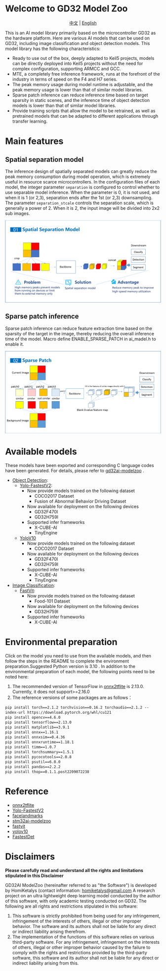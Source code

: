 # Welcome to GD32 Model Zoo

<div align="center">

[中文](README.md) | [English](README_en.md)

</div>

This is an AI model library primarily based on the microcontroller GD32 as the hardware platform. Here are various AI models that can be used on GD32, including image classification and object detection models. This model library has the following characteristics:

 - Ready to use out of the box, deeply adapted to Keil5 projects, models can be directly deployed into Keil5 projects without the need for complex configuration, supporting ARMCC and GCC.
 - MTE, a completely free inference framework, runs at the forefront of the industry in terms of speed on the F4 and H7 series.
 - The peak memory usage during model runtime is adjustable, and the peak memory usage is lower than that of similar model libraries.
 - Sparse patch inference can reduce inference time based on target sparsity in static scenes, and the inference time of object detection models is lower than that of similar model libraries.
 - Provide training scripts that allow the model to be retrained, as well as pretrained models that can be adapted to different applications through transfer learning.

# Main features
## Spatial separation model

The inference design of spatially separated models can greatly reduce the peak memory consumption during model operation, which is extremely useful in resource scarce microcontrollers. In the configuration files of each model, the integer parameter `separation` is configured to control whether to use separable model inference. When the parameter is 0, it is not used, and when it is 1 (or 2,3), separation ends after the 1st (or 2,3) downsampling. The parameter `separation_stcale` controls the separation scale, which is generally a power of 2. When it is 2, the input image will be divided into 2x2 sub images.

![Spatial separation model](assets/model01_eng.png)

## Sparse patch inference

Sparse patch inference can reduce feature extraction time based on the sparsity of the target in the image, thereby reducing the overall inference time of the model. Macro define ENABLE_SPARSE_PATCH in ai_madel.h to enable it.

![Spatial patch](assets/model02_eng.png)

# Available models
These models have been exported and corresponding C language codes have been generated. For details, please refer to [gd32ai-modelzoo](https://huggingface.co/HomiKetalys/gd32ai-modelzoo/tree/main) .

 - [Object Detection](object_detection):
   - [Yolo-FastestV2](object_detection/yolo_fastestv2):
     - Now provide models trained on the following dataset
       - COCO2017 Dataset
       - Fusion of Abnormal Behavior Driving Dataset
     - Now available for deployment on the following devices
       - GD32F470I
       - GD32H759I
     - Supported infer frameworks
       - X-CUBE-AI
       - TinyEngine
   - [YoloV10](object_detection/yolov10)
     - Now provide models trained on the following dataset
       - COCO2017 Dataset
     - Now available for deployment on the following devices
       - GD32F470I
       - GD32H759I
     - Supported infer frameworks
       - X-CUBE-AI
       - TinyEngine
 - [Image Classification](image_classification):
   - [FastVit](image_classification/ml-fastvit):
     - Now provide models trained on the following dataset
       - Food-101 Dataset
     - Now available for deployment on the following devices
       - GD32H759I
     - Supported infer frameworks
       - X-CUBE-AI
 


# Environmental preparation

Click on the model you need to use from the available models, and then follow the steps in the README to complete the environment preparation.Suggested Python version is 3.10 . In addition to the environmental preparation of each model, the following points need to be noted here:
1. The recommended version of TensorFlow in [onnx2tflite](https://github.com/MPolaris/onnx2tflite) is 2.13.0. Currently, it does not support>=2.16.0
2. The reference versions of some packages are as follows：
```
pip install torch==2.1.2 torchvision==0.16.2 torchaudio==2.1.2 --index-url https://download.pytorch.org/whl/cu121
pip install opencv==4.6.0
pip install tensorflow==2.13.0
pip install matplotlib==3.9.1
pip install onnx==1.16.1
pip install onnxsim==0.4.36
pip install onnxruntime==1.18.1
pip install timm==1.0.7
pip install torchsummary==1.5.1
pip install pycocotools==2.0.8
pip install psutil==6.0.0
pip install pandas==2.2.2
pip install thop==0.1.1.post2209072238
```

# Reference
 - [onnx2tflite](https://github.com/MPolaris/onnx2tflite)
 - [Yolo-FastestV2](https://github.com/dog-qiuqiu/Yolo-FastestV2)
 - [facelandmarks](https://github.com/midasklr/facelandmarks)
 - [stm32ai-modelzoo](https://github.com/STMicroelectronics/stm32ai-modelzoo/tree/main)
 - [fastvit](https://github.com/apple/ml-fastvit)
 - [yolov10](https://github.com/THU-MIG/yolov10)
 - [FastestDet](https://github.com/dog-qiuqiu/FastestDet) 

# Disclaimers
**Please carefully read and understand all the rights and limitations stipulated in this Disclaimer**

GD32AI ModelZoo (hereinafter referred to as "the Software") is developed by HomiKetalys (contact information: homiketalys@gmail.com A research project on an ultra lightweight deep learning model conducted by the author of this software, with only academic testing conducted on GD32. The following are all rights and restrictions stipulated in this software:
1. This software is strictly prohibited from being used for any infringement, infringement of the interests of others, illegal or other improper behavior. The software and its authors shall not be liable for any direct or indirect liability arising therefrom.
2. The implementation of the functions of this software relies on various third-party software. For any infringement, infringement on the interests of others, illegal or other improper behavior caused by the failure to comply with the rights and restrictions provided by the third-party software, this software and its author shall not be liable for any direct or indirect liability arising from this.

